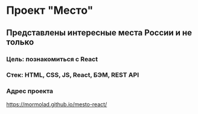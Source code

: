 # Проект "Место"
## Представлены интересные места России и не только
### Цель: познакомиться с React
### Стек: HTML, CSS, JS, React, БЭМ, REST API
### Адрес проекта
https://mormolad.github.io/mesto-react/
